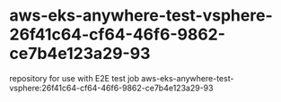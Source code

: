 # aws-eks-anywhere-test-vsphere-26f41c64-cf64-46f6-9862-ce7b4e123a29-93
repository for use with E2E test job aws-eks-anywhere-test-vsphere:26f41c64-cf64-46f6-9862-ce7b4e123a29-93
